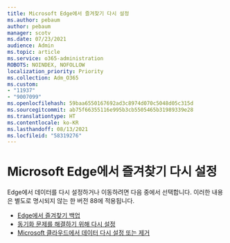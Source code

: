 ```yaml
---
title: Microsoft Edge에서 즐겨찾기 다시 설정
ms.author: pebaum
author: pebaum
manager: scotv
ms.date: 07/23/2021
audience: Admin
ms.topic: article
ms.service: o365-administration
ROBOTS: NOINDEX, NOFOLLOW
localization_priority: Priority
ms.collection: Adm_O365
ms.custom:
- "11937"
- "9007099"
ms.openlocfilehash: 59baa6550167692ad3c8974d070c5048d05c315d
ms.sourcegitcommit: ab75f66355116e995b3cb5505465b31989339e28
ms.translationtype: HT
ms.contentlocale: ko-KR
ms.lasthandoff: 08/13/2021
ms.locfileid: "58319276"
---
```

# <a name="reset-favorites-in-microsoft-edge"></a>Microsoft Edge에서 즐겨찾기 다시 설정

Edge에서 데이터를 다시 설정하거나 이동하려면 다음 중에서 선택합니다. 이러한 내용은 별도로 명시되지 않는 한 버전 88에 적용됩니다. 

- [Edge에서 즐겨찾기 백업](https://docs.microsoft.com/deployedge/edge-learnmore-reset-data-in-cloud#back-up-your-favorites)
- [동기화 문제를 해결하기 위해 다시 설정](https://docs.microsoft.com/deployedge/edge-learnmore-reset-data-in-cloud#perform-a-reset-to-fix-a-synchronization-problem)
- [Microsoft 클라우드에서 데이터 다시 설정 또는 제거](https://docs.microsoft.com/deployedge/edge-learnmore-reset-data-in-cloud#perform-a-reset-to-remove-your-data-from-microsofts-cloud)